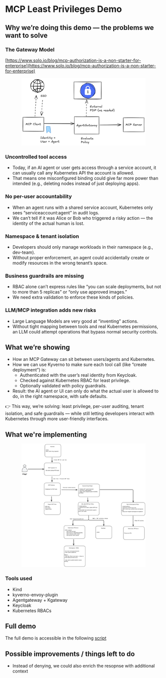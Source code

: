 # MCP Least Privileges Demo

## Why we’re doing this demo — the problems we want to solve


### The Gateway Model
[https://www.solo.io/blog/mcp-authorization-is-a-non-starter-for-enterprise](https://www.solo.io/blog/mcp-authorization-is-a-non-starter-for-enterprise)

<p align="center"><img src="docs/images/gateway-model.png" alt="MCP Gateway Policy Model" width="400"></a></p>

### Uncontrolled tool access
  - Today, if an AI agent or user gets access through a service account, it can usually call any Kubernetes API the account is allowed.
  - That means one misconfigured binding could give far more power than intended (e.g., deleting nodes instead of just deploying apps).

###  No per-user accountability
  - When an agent runs with a shared service account, Kubernetes only sees “serviceaccount:agent” in audit logs.
  - We can’t tell if it was Alice or Bob who triggered a risky action — the identity of the actual human is lost.

###  Namespace & tenant isolation
  - Developers should only manage workloads in their namespace (e.g., dev-team).
  - Without proper enforcement, an agent could accidentally create or modify resources in the wrong tenant’s space.

###  Business guardrails are missing
  - RBAC alone can’t express rules like “you can scale deployments, but not to more than 5 replicas” or “only use approved images.”
  - We need extra validation to enforce these kinds of policies.

###  LLM/MCP integration adds new risks
  - Large Language Models are very good at “inventing” actions.
  - Without tight mapping between tools and real Kubernetes permissions, an LLM could attempt operations that bypass normal security controls.


## What we’re showing

- How an MCP Gateway can sit between users/agents and Kubernetes.
- How we can use Kyverno to make sure each tool call (like “create deployment”) is:
  - Authenticated with the user’s real identity from Keycloak.
  - Checked against Kubernetes RBAC for least privilege.
  - Optionally validated with policy guardrails.
- Result: the AI agent or UI can only do what the actual user is allowed to do, in the right namespace, with safe defaults.

👉 This way, we’re solving: least privilege, per-user auditing, tenant isolation, and safe guardrails — while still letting developers interact with Kubernetes through more user-friendly interfaces.

## What we're implementing

<p align="center"><img src="docs/images/demo-schema.png" alt="demo schema" width="400"></a></p>

### Tools used
- Kind
- kyverno-envoy-plugin
- Agentgateway + Kgateway
- Keycloak
- Kubernetes RBACs

## Full demo

The full demo is accessible in the following [script](./demo.md)


## Possible improvements / things left to do

- Instead of denying, we could also enrich the resopnse with additional context